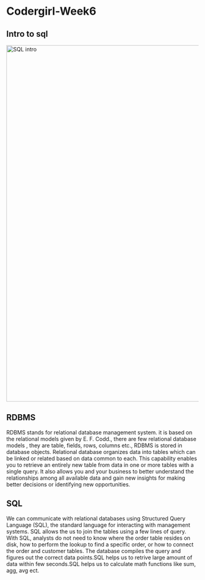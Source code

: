 # Codergirl-Week6

## Intro to sql
<img width="932" alt="SQL intro" src="https://user-images.githubusercontent.com/85424403/139323829-7f189ada-33e9-47a6-b91a-d544976b2d75.png">

## RDBMS 
RDBMS stands for relational database management system. it is based on the relational models given by E. F. Codd., there are few relational database models , they are table, fields, rows, columns etc., RDBMS is stored in database objects.
Relational database organizes data into tables which can be linked or related based on data common to each. This capability enables you to retrieve an entirely new table from data in one or more tables with a single query. It also allows you and your business to better understand the relationships among all available data and gain new insights for making better decisions or identifying new opportunities.

## SQL
We can communicate with relational databases using Structured Query Language (SQL), the standard language for interacting with management systems. SQL allows the us to join the tables using a few lines of query.
With SQL, analysts do not need to know where the order table resides on disk, how to perform the lookup to find a specific order, or how to connect the order and customer tables. The database compiles the query and figures out the correct data points.SQL helps us to retrive large amount of data within few seconds.SQL helps us to calculate math functions like sum, agg, avg ect. 
